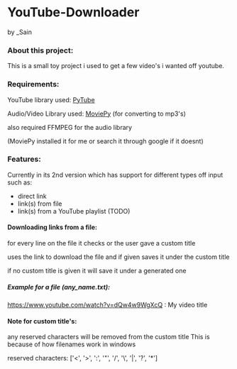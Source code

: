 # YouTube-Downloader
by _Sain

### About this project:
This is a small toy project i used to get a few video's i wanted off youtube. 

### Requirements:
YouTube library used: [PyTube](https://github.com/nficano/pytube)

Audio/Video Library used: [MoviePy](https://github.com/Zulko/moviepy)
(for converting to mp3's)

also required FFMPEG for the audio library 

(MoviePy installed it for me or search it through google if it doesnt)

### Features:
Currently in its 2nd version which has support for different types off input such as:

+ direct link
+ link(s) from file
+ link(s) from a YouTube playlist (TODO)

#### Downloading links from a file:
for every line on the file it checks or the user gave a custom title

uses the link to download the file and if given saves it under the custom title

if no custom title is given it will save it under a generated one

##### Example for a file (any_name.txt):
https://www.youtube.com/watch?v=dQw4w9WgXcQ : My video title

#### Note for custom title's:
any reserved characters will be removed from the custom title
This is because of how filenames work in windows

reserved characters: 
['<', '>', ':', '"', '/', '\\', '|', '?', '*']
